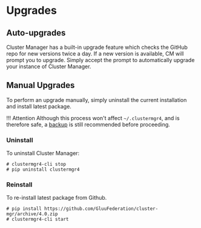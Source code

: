 # Upgrades

## Auto-upgrades
Cluster Manager has a built-in upgrade feature which checks the GitHub repo for new versions twice a day. If a new version is available, CM will prompt you to upgrade. Simply accept the prompt to automatically upgrade your instance of Cluster Manager. 

## Manual Upgrades
To perform an upgrade manually, simply uninstall the current installation and install latest package. 

!!! Attention
    Although this process won't affect `~/.clustermgr4`, and is therefore safe, a [backup](./backup.md) is still recommended before proceeding. 

### Uninstall
To uninstall Cluster Manager:

```
# clustermgr4-cli stop
# pip uninstall clustermgr4
```

### Reinstall
To re-install latest package from Github.

```
# pip install https://github.com/GluuFederation/cluster-mgr/archive/4.0.zip
# clustermgr4-cli start
```
